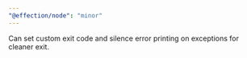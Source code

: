 ```yaml
---
"@effection/node": "minor"
---
```

Can set custom exit code and silence error printing on exceptions for cleaner exit.
